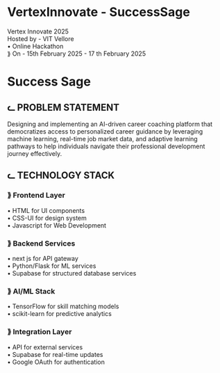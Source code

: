 # VertexInnovate - SuccessSage 

Vertex Innovate 2025 <br/>
Hosted by - VIT Vellore<br/>
• Online Hackathon<br/>
⟫ On - 15th February 2025 - 17 th February 2025<br/>

# Success Sage

## ᓚ PROBLEM STATEMENT<br/>

Designing and implementing an AI-driven career coaching platform that democratizes access to personalized career guidance by leveraging machine learning, real-time job market data, and adaptive learning pathways to help individuals navigate their professional development journey effectively.<br/>

## ᓚ TECHNOLOGY STACK<br/>

### ⟫ Frontend Layer <br/>
• HTML for UI components<br/>
• CSS-UI for design system<br/>
• Javascript for Web Development<br/>

### ⟫ Backend Services<br/>
• next js for API gateway<br/>
• Python/Flask for ML services<br/>
• Supabase for structured database services<br/>

### ⟫ AI/ML Stack<br/>
• TensorFlow for skill matching models<br/>
• scikit-learn for predictive analytics<br/>

### ⟫ Integration Layer <br/>
• API for external services<br/>
• Supabase for real-time updates<br/>
• Google OAuth for authentication<br/>










